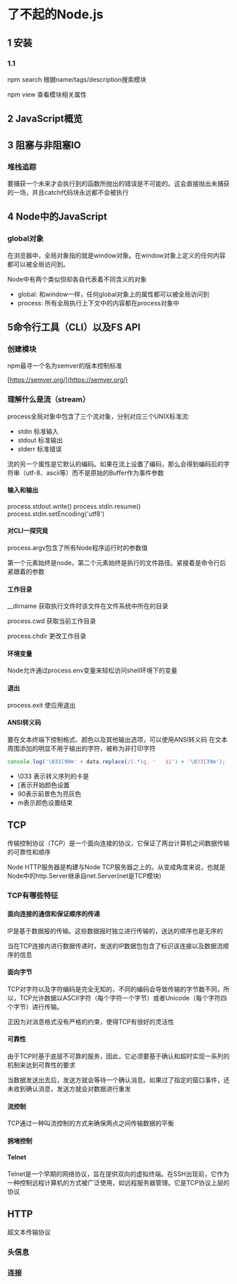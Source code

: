 # 了不起的Node.js

## 1 安装

### 1.1

npm search 根据name/tags/description搜索模块

npm view 查看模块相关属性

## 2 JavaScript概览

## 3 阻塞与非阻塞IO

### 堆栈追踪

要捕获一个未来才会执行到的函数所抛出的错误是不可能的。这会直接抛出未捕获的一场，并且catch代码块永远都不会被执行

## 4 Node中的JavaScript

### global对象

在浏览器中，全局对象指的就是window对象。在window对象上定义的任何内容都可以被全局访问到。

Node中有两个类似但却各自代表着不同含义的对象

- global: 和window一样，任何global对象上的属性都可以被全局访问到
- process: 所有全局执行上下文中的内容都在process对象中

## 5命令行工具（CLI）以及FS API

### 创建模块

npm最寻一个名为semver的版本控制标准

[https://semver.org/](https://semver.org/)

### 理解什么是流（stream）

process全局对象中包含了三个流对象，分别对应三个UNIX标准流:

- stdin 标准输入
- stdout 标准输出
- stderr 标准错误

流的另一个属性是它默认的编码。如果在流上设置了编码，那么会得到编码后的字符串（utf-8、ascii等）而不是原始的Buffer作为事件参数

#### 输入和输出

process.stdout.write()
process.stdin.resume()
process.stdin.setEncoding('utf8')

#### 对CLI一探究竟

process.argv包含了所有Node程序运行时的参数值

第一个元素始终是node，第二个元素始终是执行的文件路径。紧接着是命令行后紧跟着的参数

#### 工作目录

__dirname 获取执行文件时该文件在文件系统中所在的目录

process.cwd 获取当前工作目录

process.chdir 更改工作目录

#### 环境变量

Node允许通过process.env变量来轻松访问shell环境下的变量

#### 退出

process.exit 使应用退出

#### ANSI转义码

要在文本终端下控制格式、颜色以及其他输出选项，可以使用ANSI转义码
在文本周围添加的明显不用于输出的字符，被称为非打印字符

```js
console.log('\033[90m' + data.replace(/(.*)g, '   $1') + '\033[39m');
```

- \033 表示转义序列的卡是
- [表示开始颜色设置
- 90表示前景色为亮灰色
- m表示颜色设置结束

## TCP

传输控制协议（TCP）是一个面向连接的协议，它保证了两台计算机之间数据传输的可靠性和顺序

Node HTTP服务器是构建与Node TCP服务器之上的。从变成角度来说，也就是Node中的http.Server继承自net.Server(net是TCP模块)

### TCP有哪些特征

#### 面向连接的通信和保证顺序的传递

IP是基于数据报的传输。这些数据报时独立进行传输的，送达的顺序也是无序的

当在TCP连接内进行数据传递时，发送的IP数据包包含了标识该连接以及数据流顺序的信息

#### 面向字节

TCP对字符以及字符编码是完全无知的，不同的编码会导致传输的字节数不同，所以，TCP允许数据以ASCII字符（每个字符一个字节）或者Unicode（每个字符四个字节）进行传输。

正因为对消息格式没有严格的约束，使得TCP有很好的灵活性

#### 可靠性

由于TCP时基于底层不可靠的服务，因此，它必须要基于确认和超时实现一系列的机制来达到可靠性的要求

当数据发送出去后，发送方就会等待一个确认消息。如果过了指定的窗口事件，还未收到确认消息，发送方就会对数据进行重发

#### 流控制

TCP通过一种叫流控制的方式来确保两点之间传输数据的平衡

#### 拥堵控制

#### Telnet

Telnet是一个早期的网络协议，旨在提供双向的虚拟终端。在SSH出现前，它作为一种控制远程计算机的方式被广泛使用，如远程服务器管理。它是TCP协议上层的协议 

## HTTP

超文本传输协议

### 头信息

### 连接



